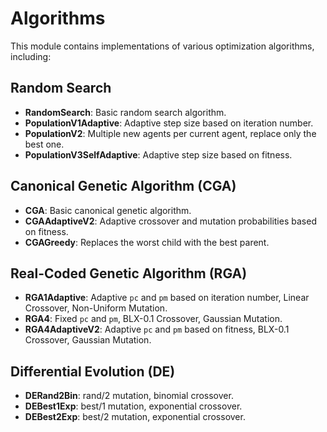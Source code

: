 # Algorithms

This module contains implementations of various optimization algorithms, including:

## Random Search
- **RandomSearch**: Basic random search algorithm.
- **PopulationV1Adaptive**: Adaptive step size based on iteration number.
- **PopulationV2**: Multiple new agents per current agent, replace only the best one.
- **PopulationV3SelfAdaptive**: Adaptive step size based on fitness.

## Canonical Genetic Algorithm (CGA)
- **CGA**: Basic canonical genetic algorithm.
- **CGAAdaptiveV2**: Adaptive crossover and mutation probabilities based on fitness.
- **CGAGreedy**: Replaces the worst child with the best parent.

## Real-Coded Genetic Algorithm (RGA)
- **RGA1Adaptive**: Adaptive `pc` and `pm` based on iteration number, Linear Crossover, Non-Uniform Mutation.
- **RGA4**: Fixed `pc` and `pm`, BLX-0.1 Crossover, Gaussian Mutation.
- **RGA4AdaptiveV2**: Adaptive `pc` and `pm` based on fitness, BLX-0.1 Crossover, Gaussian Mutation.

## Differential Evolution (DE)
- **DERand2Bin**: rand/2 mutation, binomial crossover.
- **DEBest1Exp**: best/1 mutation, exponential crossover.
- **DEBest2Exp**: best/2 mutation, exponential crossover.
